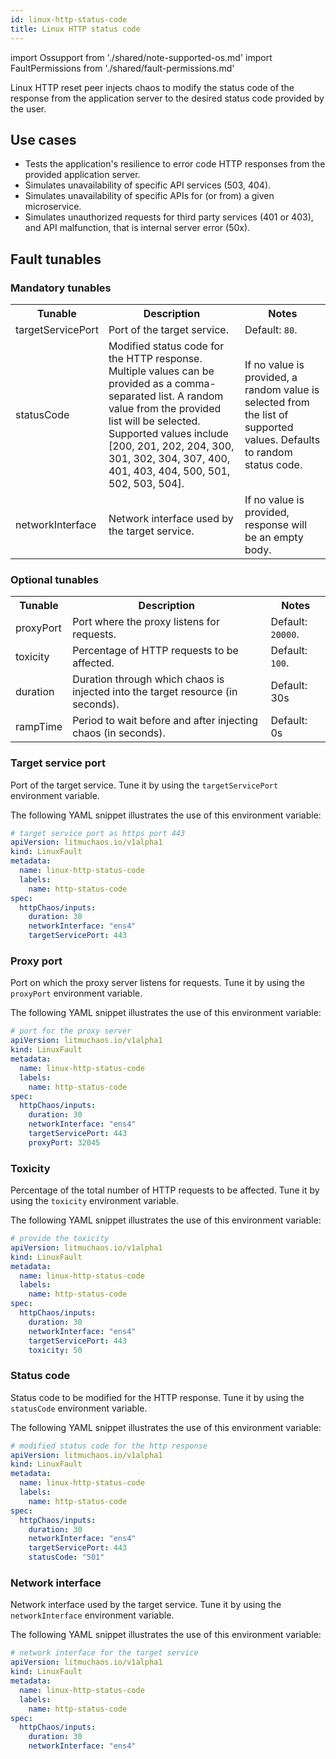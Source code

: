 ```yaml
---
id: linux-http-status-code
title: Linux HTTP status code
---
```


import Ossupport from './shared/note-supported-os.md'
import FaultPermissions from './shared/fault-permissions.md'


Linux HTTP reset peer injects chaos to modify the status code of the response from the application server to the desired status code provided by the user.

<!-- ![Linux HTTP status code](./static/images/linux-http-status-code.png) -->

## Use cases
- Tests the application's resilience to error code HTTP responses from the provided application server.
- Simulates unavailability of specific API services (503, 404).
- Simulates unavailability of specific APIs for (or from) a given microservice.
- Simulates unauthorized requests for third party services (401 or 403), and API malfunction, that is internal server error (50x).

<Ossupport />

<FaultPermissions />

## Fault tunables
<h3>Mandatory tunables</h3>
<table>
  <tr>
    <th> Tunable </th>
    <th> Description </th>
    <th> Notes </th>
  </tr>
   <tr>
      <td> targetServicePort </td>
      <td> Port of the target service. </td>
      <td> Default: <code>80</code>. </td>
    </tr>
    <tr>
      <td> statusCode </td>
      <td> Modified status code for the HTTP response. Multiple values can be provided as a comma-separated list. A random value from the provided list will be selected. Supported values include [200, 201, 202, 204, 300, 301, 302, 304, 307, 400, 401, 403, 404, 500, 501, 502, 503, 504].</td>
      <td> If no value is provided, a random value is selected from the list of supported values. Defaults to random status code. </td>
    </tr>
    <tr>
      <td> networkInterface </td>
      <td> Network interface used by the target service. </td>
      <td> If no value is provided, response will be an empty body. </td>
    </tr>
</table>
<h3>Optional tunables</h3>
<table>
  <tr>
    <th> Tunable </th>
    <th> Description </th>
    <th> Notes </th>
  </tr>
  <tr>
    <td> proxyPort </td>
    <td> Port where the proxy listens for requests. </td>
    <td> Default: <code>20000</code>. </td>
  </tr>
  <tr>
    <td> toxicity </td>
    <td> Percentage of HTTP requests to be affected. </td>
    <td> Default: <code>100</code>. </td>
  </tr>
  <tr>
    <td> duration </td>
    <td> Duration through which chaos is injected into the target resource (in seconds). </td>
    <td> Default: 30s </td>
  </tr>
  <tr>
    <td> rampTime </td>
    <td> Period to wait before and after injecting chaos (in seconds). </td>
    <td> Default: 0s </td>
  </tr>
</table>

### Target service port

Port of the target service. Tune it by using the `targetServicePort` environment variable.

The following YAML snippet illustrates the use of this environment variable:

[embedmd]:# (./static/manifests/linux-http-status-code/targetServicePort.yaml yaml)
```yaml
# target service port as https port 443
apiVersion: litmuchaos.io/v1alpha1
kind: LinuxFault
metadata:
  name: linux-http-status-code
  labels:
    name: http-status-code
spec:
  httpChaos/inputs:
    duration: 30
    networkInterface: "ens4"
    targetServicePort: 443
```

### Proxy port

Port on which the proxy server listens for requests. Tune it by using the `proxyPort` environment variable.

The following YAML snippet illustrates the use of this environment variable:

[embedmd]: # (./static/manifests/linux-http-status-code/proxyPort.yaml yaml)
```yaml
# port for the proxy server
apiVersion: litmuchaos.io/v1alpha1
kind: LinuxFault
metadata:
  name: linux-http-status-code
  labels:
    name: http-status-code
spec:
  httpChaos/inputs:
    duration: 30
    networkInterface: "ens4"
    targetServicePort: 443
    proxyPort: 32045
```

### Toxicity

Percentage of the total number of HTTP requests to be affected. Tune it by using the `toxicity` environment variable.

The following YAML snippet illustrates the use of this environment variable:

[embedmd]: # (./static/manifests/linux-http-status-code/toxicity.yaml yaml)
```yaml
# provide the toxicity
apiVersion: litmuchaos.io/v1alpha1
kind: LinuxFault
metadata:
  name: linux-http-status-code
  labels:
    name: http-status-code
spec:
  httpChaos/inputs:
    duration: 30
    networkInterface: "ens4"
    targetServicePort: 443
    toxicity: 50
```

### Status code

Status code to be modified for the HTTP response. Tune it by using the `statusCode` environment variable.

The following YAML snippet illustrates the use of this environment variable:

[embedmd]: # "./static/manifests/linux-http-status-code/statusCode.yaml yaml"

```yaml
# modified status code for the http response
apiVersion: litmuchaos.io/v1alpha1
kind: LinuxFault
metadata:
  name: linux-http-status-code
  labels:
    name: http-status-code
spec:
  httpChaos/inputs:
    duration: 30
    networkInterface: "ens4"
    targetServicePort: 443
    statusCode: "501"
```

### Network interface

Network interface used by the target service. Tune it by using the `networkInterface` environment variable.

The following YAML snippet illustrates the use of this environment variable:

[embedmd]: # (./static/manifests/linux-http-status-code/networkInterface.yaml yaml)
```yaml
# network interface for the target service
apiVersion: litmuchaos.io/v1alpha1
kind: LinuxFault
metadata:
  name: linux-http-status-code
  labels:
    name: http-status-code
spec:
  httpChaos/inputs:
    duration: 30
    networkInterface: "ens4"
```
